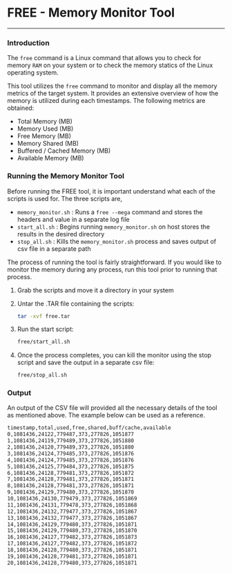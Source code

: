 # FREE - Memory Monitor Tool

---

### Introduction

The `free` command is a Linux command that allows you to check for memory `RAM` on your system or to check the memory statics of the Linux operating system.

This tool utilizes the `free` command to monitor and display all the memory metrics of the target system. It provides an extensive overview of how the memory is utilized during each timestamps. The following metrics are obtained: 

- Total Memory (MB)
- Memory Used (MB)
- Free Memory (MB)
- Memory Shared (MB)
- Buffered / Cached Memory (MB)
- Available Memory (MB)

### Running the Memory Monitor Tool

Before running the FREE tool, it is important understand what each of the scripts is used for. The three scripts are,

- `memory_monitor.sh` : Runs a `free --mega` command and stores the headers and value in a separate log file
- `start_all.sh` : Begins running `memory_monitor.sh` on host stores the results in the desired directory
- `stop_all.sh` : Kills the `memory_monitor.sh` process and saves output of csv file in a separate path

The process of running the tool is fairly straightforward. If you would like to monitor the memory during any process, run this tool prior to running that process. 

1. Grab the scripts and move it a directory in your system
2. Untar the .TAR file containing the scripts:
    
    ```bash
    tar -xvf free.tar
    ```
    
3. Run the start script:
    
    ```bash
    free/start_all.sh
    ```
    
4. Once the process completes, you can kill the monitor using the stop script and save the output in a separate csv file:
    
    ```bash
    free/stop_all.sh
    ```
    

### Output

An output of the CSV file will provided all the necessary details of the tool as mentioned above. The example below can be used as a reference.

```bash
timestamp,total,used,free,shared,buff/cache,available
0,1081436,24122,779487,373,277826,1051877
1,1081436,24119,779489,373,277826,1051880
2,1081436,24120,779489,373,277826,1051880
3,1081436,24124,779485,373,277826,1051876
4,1081436,24124,779485,373,277826,1051876
5,1081436,24125,779484,373,277826,1051875
6,1081436,24128,779481,373,277826,1051872
7,1081436,24128,779481,373,277826,1051871
8,1081436,24128,779481,373,277826,1051871
9,1081436,24129,779480,373,277826,1051870
10,1081436,24130,779479,373,277826,1051869
11,1081436,24131,779478,373,277826,1051868
12,1081436,24132,779477,373,277826,1051867
13,1081436,24132,779477,373,277826,1051867
14,1081436,24129,779480,373,277826,1051871
15,1081436,24129,779480,373,277826,1051870
16,1081436,24127,779482,373,277826,1051873
17,1081436,24127,779482,373,277826,1051872
18,1081436,24128,779480,373,277826,1051871
19,1081436,24128,779481,373,277826,1051871
20,1081436,24128,779480,373,277826,1051871
```